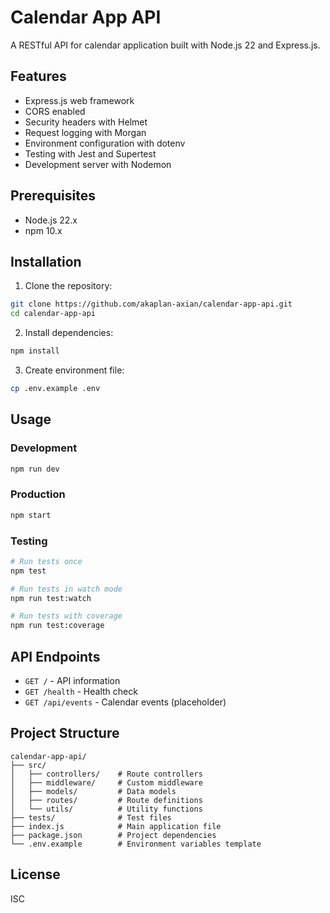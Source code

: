# Calendar App API

A RESTful API for calendar application built with Node.js 22 and Express.js.

## Features

- Express.js web framework
- CORS enabled
- Security headers with Helmet
- Request logging with Morgan
- Environment configuration with dotenv
- Testing with Jest and Supertest
- Development server with Nodemon

## Prerequisites

- Node.js 22.x
- npm 10.x

## Installation

1. Clone the repository:
```bash
git clone https://github.com/akaplan-axian/calendar-app-api.git
cd calendar-app-api
```

2. Install dependencies:
```bash
npm install
```

3. Create environment file:
```bash
cp .env.example .env
```

## Usage

### Development
```bash
npm run dev
```

### Production
```bash
npm start
```

### Testing
```bash
# Run tests once
npm test

# Run tests in watch mode
npm run test:watch

# Run tests with coverage
npm run test:coverage
```

## API Endpoints

- `GET /` - API information
- `GET /health` - Health check
- `GET /api/events` - Calendar events (placeholder)

## Project Structure

```
calendar-app-api/
├── src/
│   ├── controllers/    # Route controllers
│   ├── middleware/     # Custom middleware
│   ├── models/         # Data models
│   ├── routes/         # Route definitions
│   └── utils/          # Utility functions
├── tests/              # Test files
├── index.js            # Main application file
├── package.json        # Project dependencies
└── .env.example        # Environment variables template
```

## License

ISC
